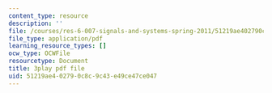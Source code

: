 ```yaml
---
content_type: resource
description: ''
file: /courses/res-6-007-signals-and-systems-spring-2011/51219ae402790c8c9c43e49ce47ce047_D3bblng-Kcc.pdf
file_type: application/pdf
learning_resource_types: []
ocw_type: OCWFile
resourcetype: Document
title: 3play pdf file
uid: 51219ae4-0279-0c8c-9c43-e49ce47ce047
---
```

